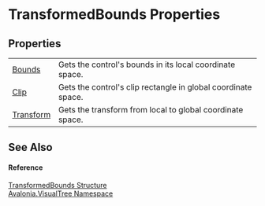 # TransformedBounds Properties




## Properties
<table>
<tr>
<td><a href="P_Avalonia_VisualTree_TransformedBounds_Bounds">Bounds</a></td>
<td>Gets the control's bounds in its local coordinate space.</td>
</tr>
<tr>
<td><a href="P_Avalonia_VisualTree_TransformedBounds_Clip">Clip</a></td>
<td>Gets the control's clip rectangle in global coordinate space.</td>
</tr>
<tr>
<td><a href="P_Avalonia_VisualTree_TransformedBounds_Transform">Transform</a></td>
<td>Gets the transform from local to global coordinate space.</td>
</tr>
</table>

## See Also


#### Reference
<a href="T_Avalonia_VisualTree_TransformedBounds">TransformedBounds Structure</a>  
<a href="N_Avalonia_VisualTree">Avalonia.VisualTree Namespace</a>  
